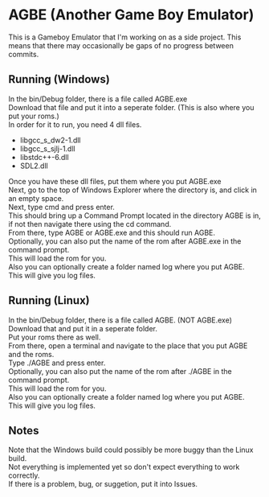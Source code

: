 # AGBE (Another Game Boy Emulator)
This is a Gameboy Emulator that I'm working on as a side project.
This means that there may occasionally be gaps of no progress between commits.
## Running (Windows)
In the bin/Debug folder, there is a file called AGBE.exe  
Download that file and put it into a seperate folder. (This is also where you put your roms.)  
In order for it to run, you need 4 dll files.  
- libgcc_s_dw2-1.dll
- libgcc_s_sjlj-1.dll
- libstdc++-6.dll
- SDL2.dll  

Once you have these dll files, put them where you put AGBE.exe  
Next, go to the top of Windows Explorer where the directory is, and click in an empty space.  
Next, type cmd and press enter.  
This should bring up a Command Prompt located in the directory AGBE is in, if not then navigate there using the cd command.  
From there, type AGBE or AGBE.exe and this should run AGBE.  
Optionally, you can also put the name of the rom after AGBE.exe in the command prompt.  
This will load the rom for you.  
Also you can optionally create a folder named log where you put AGBE.  
This will give you log files.  
## Running (Linux)
In the bin/Debug folder, there is a file called AGBE. (NOT AGBE.exe)  
Download that and put it in a seperate folder.  
Put your roms there as well.  
From there, open a terminal and navigate to the place that you put AGBE and the roms.  
Type ./AGBE and press enter.  
Optionally, you can also put the name of the rom after ./AGBE in the command prompt.  
This will load the rom for you.  
Also you can optionally create a folder named log where you put AGBE.  
This will give you log files.  
## Notes
Note that the Windows build could possibly be more buggy than the Linux build.  
Not everything is implemented yet so don't expect everything to work correctly.  
If there is a problem, bug, or suggetion, put it into Issues.  
